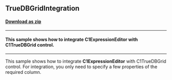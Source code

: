 ## TrueDBGridIntegration
#### [Download as zip](https://minhaskamal.github.io/DownGit/#/home?url=https://github.com/GrapeCity/ComponentOne-WinForms-Samples/tree/master/NetFramework\ExpressionEditor\CS\TrueDBGridIntegration)
____
#### This sample shows how to integrate C1ExpressionEditor with C1TrueDBGrid control.
____
This sample shows how to integrate **C1ExpressionEditor** with C1TrueDBGrid control.
For integration, you only need to specify a few properties of the required column.
